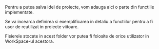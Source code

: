 Pentru a putea salva idei de proiecte, vom adauga aici o parte din functiile implementate.

Se va incearca definirea si exemplificarea in detaliu a functiilor pentru a fi usor de reutilizat in proiecte viitoare. 

Fisierele stocate in acest folder vor putea fi folosite de orice utilizator in WorkSpace-ul acestora.